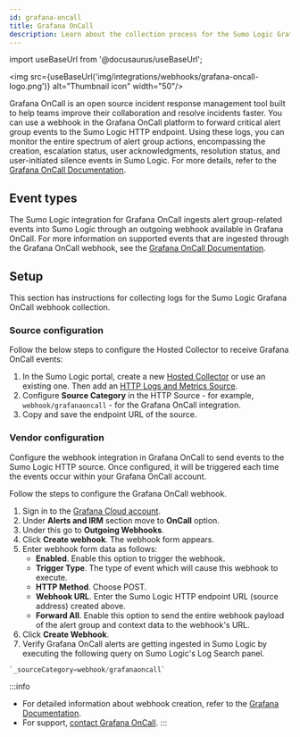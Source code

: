 ```yaml
---
id: grafana-oncall
title: Grafana OnCall
description: Learn about the collection process for the Sumo Logic Grafana OnCall integration.
---
```

import useBaseUrl from '@docusaurus/useBaseUrl';

<img src={useBaseUrl('img/integrations/webhooks/grafana-oncall-logo.png')} alt="Thumbnail icon" width="50"/>

Grafana OnCall is an open source incident response management tool built to help teams improve their collaboration and resolve incidents faster. You can use a webhook in the Grafana OnCall platform to forward critical alert group events to the Sumo Logic HTTP endpoint. Using these logs, you can monitor the entire spectrum of alert group actions, encompassing the creation, escalation status, user acknowledgments, resolution status, and user-initiated silence events in Sumo Logic. For more details, refer to the [Grafana OnCall Documentation](https://grafana.com/docs/oncall/latest/).

## Event types

The Sumo Logic integration for Grafana OnCall ingests alert group-related events into Sumo Logic through an outgoing webhook available in Grafana OnCall. For more information on supported events that are ingested through the Grafana OnCall webhook, see the [Grafana OnCall Documentation](https://grafana.com/docs/oncall/latest/outgoing-webhooks/#event-types).

## Setup

This section has instructions for collecting logs for the Sumo Logic Grafana OnCall webhook collection.

### Source configuration

Follow the below steps to configure the Hosted Collector to receive Grafana OnCall events:

1. In the Sumo Logic portal, create a new [Hosted Collector](/docs/send-data/hosted-collectors/configure-hosted-collector/) or use an existing one. Then add an [HTTP Logs and Metrics Source](/docs/send-data/hosted-collectors/http-source/logs-metrics/#configure-an-httplogs-and-metrics-source).
2. Configure **Source Category** in the HTTP Source - for example, `webhook/grafanaoncall` - for the Grafana OnCall integration.
3. Copy and save the endpoint URL of the source.

### Vendor configuration

Configure the webhook integration in Grafana OnCall to send events to the Sumo Logic HTTP source. Once configured, it will be triggered each time the events occur within your Grafana OnCall account.

Follow the steps to configure the Grafana OnCall webhook.

1. Sign in to the [Grafana Cloud account](https://grafana.com/auth/sign-in/?plcmt=top-nav&cta=myaccount).
2. Under **Alerts and IRM** section move to **OnCall** option.
3. Under this go to **Outgoing Webhooks**.
4. Click **Create webhook**. The webhook form appears.
5. Enter webhook form data as follows:
    - **Enabled**. Enable this option to trigger the webhook.
    - **Trigger Type**. The type of event which will cause this webhook to execute.
    - **HTTP Method**. Choose POST.
    - **Webhook URL**. Enter the Sumo Logic HTTP endpoint URL (source address) created above.
    - **Forward All**. Enable this option to send the entire webhook payload of the alert group and context data to the webhook's URL.
6. Click **Create Webhook**.
7. Verify Grafana OnCall alerts are getting ingested in Sumo Logic by executing the following query on Sumo Logic's Log Search panel.
```sql
`_sourceCategory=webhook/grafanaoncall`
```

:::info
- For detailed information about webhook creation, refer to the [Grafana Documentation](https://grafana.com/docs/oncall/latest/outgoing-webhooks/#creating-an-outgoing-webhook).
- For support, [contact Grafana OnCall](https://grafana.com/contact?plcmt=top-nav&cta=contactus).
:::
